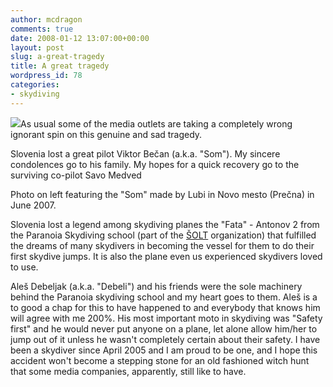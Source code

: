 ```yaml
---
author: mcdragon
comments: true
date: 2008-01-12 13:07:00+00:00
layout: post
slug: a-great-tragedy
title: A great tragedy
wordpress_id: 78
categories:
- skydiving
---
```


![](https://img.mcdowell.si/2008/08/som_novo_mesto_junij2007jpg-1.jpg)As usual some of the media outlets are taking a completely wrong ignorant spin on this genuine and sad tragedy.

Slovenia lost a great pilot Viktor Bečan (a.k.a. "Som"). My sincere condolences go to his family. My hopes for a quick recovery go to the surviving co-pilot Savo Medved

Photo on left featuring the "Som" made by Lubi in Novo mesto (Prečna) in June 2007.

Slovenia lost a legend among skydiving planes the "Fata" - Antonov 2 from the Paranoia Skydiving school (part of the [ŠOLT](http://www.zavod-solt.si/) organization) that fulfilled the dreams of many skydivers in becoming the vessel for them to do their first skydive jumps. It is also the plane even us experienced skydivers loved to use.

Aleš Debeljak (a.k.a. "Debeli") and his friends were the sole machinery behind the Paranoia skydiving school and my heart goes to them. Aleš is a to good a chap for this to have happened to and everybody that knows him will agree with me 200%. His most important moto in skydiving was "Safety first" and he would never put anyone on a plane, let alone allow him/her to jump out of it unless he wasn't completely certain about their safety. I have been a skydiver since April 2005 and I am proud to be one, and I hope this accident won't become a stepping stone for an old fashioned witch hunt that some media companies, apparently, still like to have.
